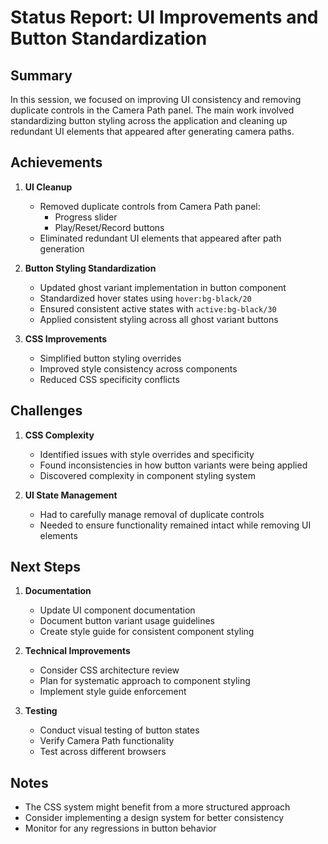 # Status Report: UI Improvements and Button Standardization

## Summary
In this session, we focused on improving UI consistency and removing duplicate controls in the Camera Path panel. The main work involved standardizing button styling across the application and cleaning up redundant UI elements that appeared after generating camera paths.

## Achievements
1. **UI Cleanup**
   - Removed duplicate controls from Camera Path panel:
     - Progress slider
     - Play/Reset/Record buttons
   - Eliminated redundant UI elements that appeared after path generation

2. **Button Styling Standardization**
   - Updated ghost variant implementation in button component
   - Standardized hover states using `hover:bg-black/20`
   - Ensured consistent active states with `active:bg-black/30`
   - Applied consistent styling across all ghost variant buttons

3. **CSS Improvements**
   - Simplified button styling overrides
   - Improved style consistency across components
   - Reduced CSS specificity conflicts

## Challenges
1. **CSS Complexity**
   - Identified issues with style overrides and specificity
   - Found inconsistencies in how button variants were being applied
   - Discovered complexity in component styling system

2. **UI State Management**
   - Had to carefully manage removal of duplicate controls
   - Needed to ensure functionality remained intact while removing UI elements

## Next Steps
1. **Documentation**
   - Update UI component documentation
   - Document button variant usage guidelines
   - Create style guide for consistent component styling

2. **Technical Improvements**
   - Consider CSS architecture review
   - Plan for systematic approach to component styling
   - Implement style guide enforcement

3. **Testing**
   - Conduct visual testing of button states
   - Verify Camera Path functionality
   - Test across different browsers

## Notes
- The CSS system might benefit from a more structured approach
- Consider implementing a design system for better consistency
- Monitor for any regressions in button behavior 